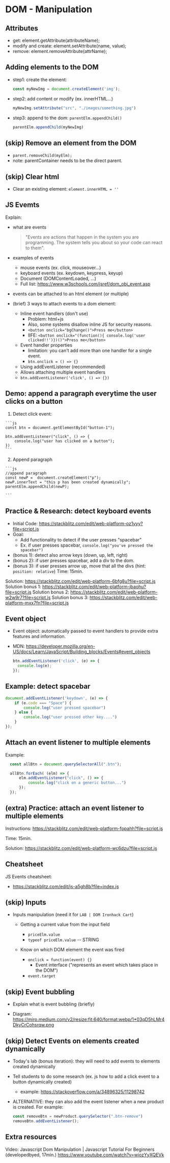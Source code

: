 
# DOM - Manipulation

<!--- 

Status: 
- summary ready
- section "events" quite comprehensive

--->



## Attributes
- get: element.getAttribute(attributeName);
- modify and create: element.setAttribute(name, value);
- remove: element.removeAttribute(attrName);



## Adding elements to the DOM

- step1: create the element:
  ```js
  const myNewImg = document.createElement('img');
  ```

- step2: add content or modify (ex. innerHTML...)
  ```js
  myNewImg.setAttribute("src", "./images/something.jpg")
  ```

- step3: append to the dom: `parentElm.appendChild()`
  ```js
  parentElm.appendChild(myNewImg)
  ```



## (skip) Remove an element from the DOM
- `parent.removeChild(myElm);`
- note: parentContainer needs to be the direct parent.



## (skip) Clear html
- Clear an existing element: `element.innerHTML = ''`



## JS Evemts 

Explain:
- what are events
  > "Events are actions that happen in the system you are programming. The system tells you about so your code can react to them".

- examples of events
  - mouse events (ex. click, mouseover...)
  - keyboard events (ex. keydown, keypress, keyup)
  - Document (DOMContentLoaded, ...)
  - Full list: https://www.w3schools.com/jsref/dom_obj_event.asp

- events can be attached to an html element (or multiple)

- (brief) 3 ways to attach events to a dom element:
  - Inline event handlers (don't use)
    - Problem: html+js
    - Also, some systems disallow inline JS for security reasons.
    - `<button onclick="bgChange()">Press me</button>`
    - IIFE: `<button onclick="(function(){ console.log('user clicked!!')})()">Press me</button>`
  - Event handler properties
    - limitation: you can't add more than one handler for a single event.
    - `btn.onclick = () => {}`
  -  Using addEventListener (recommended)
    - Allows attaching multiple event handlers
    -  `btn.addEventListener('click', () => {})`



## Demo: append a paragraph everytime the user clicks on a button

  1. Detect click event:

    ```js
    const btn = document.getElementById("button-1");

    btn.addEventListener("click", () => {
        console.log("user has clicked on a button");
    })
    ```

  2. Append paragraph

    ```js
    //append paragraph
    const newP =  document.createElement("p");
    newP.innerText = "this p has been created dynamically";
    parentElm.appendChild(newP);

    ```




## Practice & Research: detect keyboard events
- Initial Code: https://stackblitz.com/edit/web-platform-oz1yyy?file=script.js
- Goal: 
  - Add functionality to detect if the user presses "spacebar"
  - Ex. if user presses spacebar, `console.log("you've pressed the spacebar")`
  <!-- Note: to test your code, make sure you click on the html document before you press space  -->
- (bonus 1): detect also arrow keys (down, up, left, right)
- (bonus 2): if user presses spacebar, add a div to the dom.
- (bonus 3): if user presses arrow up, move that all the divs (hint: `position: relative`)
Time: 15min.

Solution: https://stackblitz.com/edit/web-platform-6bfg8u?file=script.js
Solution bonus 1: https://stackblitz.com/edit/web-platform-jbaohu?file=script.js
Solution bonus 2: https://stackblitz.com/edit/web-platform-w2w9r7?file=script.js
Solution bonus 3: https://stackblitz.com/edit/web-platform-mxx7fn?file=script.js

<!-- note: students will need to use the event object (which is what we'll explain next) -->




## Event object

- Event object: automatically passed to event handlers to provide extra features and information.

- MDN: https://developer.mozilla.org/en-US/docs/Learn/JavaScript/Building_blocks/Events#event_objects

  ```js
  btn.addEventListener('click', (e) => {
    console.log(e);
  });
  ```


## Example: detect spacebar

  ```js
  document.addEventListener('keydown', (e) => {
      if (e.code === "Space") {
          console.log("user pressed spacebar")
      } else {
          console.log("user pressed other key....")
      }
  });
  ```



## Attach an event listener to multiple elements


Example: 

```js
  const allBtn = document.querySelectorAll(".btn");

  allBtn.forEach( (elm) => {
      elm.addEventListener("click", () => {
          console.log("click on a generic button...")
      });
  });
```



## (extra) Practice: attach an event listener to multiple elements

Instructions: https://stackblitz.com/edit/web-platform-fppahh?file=script.js

Time: 15min.

Solution: https://stackblitz.com/edit/web-platform-wc6dzu?file=script.js





## Cheatsheet


JS Events cheatsheet:  
  - https://stackblitz.com/edit/js-a5gh8b?file=index.js





## (skip) Inputs


- Inputs manipulation (need it for `LAB | DOM Ironhack Cart`)
  - Getting a current value from the input field
    - `priceElm.value`
    - `typeof priceElm.value` -- STRING

  - Know on which DOM element the event was fired
    - `onclick = function(event) {}`
      - Event interface ("represents an event which takes place in the DOM")
    - `event.target`



## (skip) Event bubbling

<!-- not needed for today's lab -->

- Explain what is event bubbling (briefly)

- Diagram: https://miro.medium.com/v2/resize:fit:640/format:webp/1*03qD5hLMr4DkyCrCohsrqw.png



## (skip) Detect Events on elements created dynamically

<!-- not needed for today's lab -->

- Today's lab (bonus iteration): they will need to add events to elements created dynamically


- Tell students to do some research (ex. js how to add a click event to a button dynamically created)
  - example: https://stackoverflow.com/a/34896325/11298742


- ALTERNATIVE: they can also add the event listener when a new product is created. For example:

  ```js
  const removeBtn = newProduct.querySelector(".btn-remove")
  removeBtn.addEventListener();
  ```



<!--

event bubbling + "Detect Events on elements created dynamically":
- take a bit of time & students find it confussing
- keep it brief & generic
- give some hints so that they do research

TO-Do:
- create a quick code example with "Detect Events on elements created dynamically"

-->




## Extra resources

Video: Javascript Dom Manipulation | Javascript Tutorial For Beginners
(developedbyed, 17min.)
https://www.youtube.com/watch?v=wiozYyXQEVk

<!-- includes some interesting examples that we can use in demo -->



